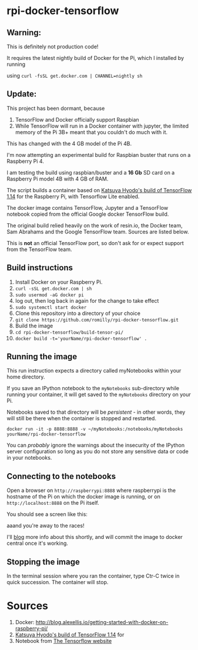 # rpi-docker-tensorflow

## Warning:

This is definitely not production code!

It requires the latest nightly build of Docker for the Pi, which I installed by running

using ```curl -fsSL get.docker.com | CHANNEL=nightly sh```

## Update:

This project has been dormant, because

1. TensorFlow  and Docker officially support Raspbian
1. While TensorFlow will run in a Docker container with jupyter, the limited memory of the Pi 3B+
meant that you couldn't do much with it.

This has changed with the 4 GB model of the Pi 4B.

I'm now attempting an experimental build for Raspbian buster that runs on a Raspberry Pi 4.

I am testing the build using raspbian/buster and a **16 Gb** SD card on a Raspberry Pi model 4B with 4 GB of RAM.

The script builds a container based on
[Katsuya Hyodo's build of TensorFlow 1.14](https://github.com/PINTO0309/Tensorflow-bin) for
the Raspberry Pi, with Tensorflow Lite enabled.

The docker image contains TensorFlow, Jupyter and a TensorFlow
notebook copied from the official Google docker TensorFlow build.

The original build relied heavily on the work of resin.io, the Docker team, Sam Abrahams and
the Google TensorFlow team. Sources are listed below.

This is **not** an official TensorFlow port, so don't ask for or expect
support from the TensorFlow team.



## Build instructions

1. Install Docker on your Raspberry Pi.
  1. `curl -sSL get.docker.com | sh`
  1. `sudo usermod -aG docker pi`
  1. log out, then log back in again for the change to take effect
  1. `sudo systemctl start docker`
1. Clone this repository into a directory of your choice
  1. `git clone https://github.com/romilly/rpi-docker-tensorflow.git`
1. Build the image
  1. `cd rpi-docker-tensorflow/build-tensor-pi/`
  1. `docker build -t='yourName/rpi-docker-tensorflow' .`

## Running the image

This run instruction expects a directory called myNotebooks within your
home directory.

If you save an IPython notebook to the `myNotebooks` sub-directory
while running your container, it will get saved to the `myNotebooks`
directory on your Pi.

Notebooks saved to that directory will be _persistent_ - in other words,
they will still be there when the container is stopped and restarted.

`docker run -it -p 8888:8888 -v ~/myNotebooks:/notebooks/myNotebooks yourName/rpi-docker-tensorflow`

You can *probably* ignore the warnings about the insecurity of the IPython server configuration so long as you do not store any
sensitive data or code in your notebooks.

## Connecting to the notebooks

Open a browser on `http://raspberrypi:8888` where raspberrypi is the
hostname of the Pi on which the docker image is running, or on
`http://localhost:8888` on the Pi itself.

You should see a screen like this:

aaand you're away to the races!

I'll [blog](http://blog.rareschool.com/) more info about this shortly,
and will commit the image to docker central once it's working.

## Stopping the image

In the terminal session where you ran the container, type Ctr-C twice in
quick succession. The container will stop.

# Sources

1. Docker: http://blog.alexellis.io/getting-started-with-docker-on-raspberry-pi/
1. [Katsuya Hyodo's build of TensorFlow 1.14](https://github.com/PINTO0309/Tensorflow-bin) for
1. Notebook from [The Tensorflow website](https://www.tensorflow.org/tutorials)





   
 
 


